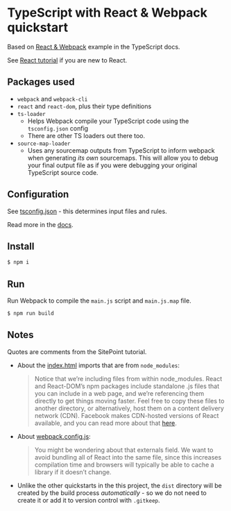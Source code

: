 # TypeScript with React & Webpack quickstart

Based on [React & Webpack](https://www.typescriptlang.org/docs/handbook/react-&-webpack.html) example in the TypeScript docs.

See [React tutorial](https://reactjs.org/tutorial/tutorial.html) if you are new to React.


## Packages used

- `webpack` and `webpack-cli`
- `react` and `react-dom`, plus their type definitions
- `ts-loader`
    - Helps Webpack compile your TypeScript code using the `tsconfig.json` config
    - There are other TS loaders out there too.
- `source-map-loader`
    - Uses any sourcemap outputs from TypeScript to inform webpack when generating _its own_ sourcemaps. This will allow you to debug your final output file as if you were debugging your original TypeScript source code.


## Configuration

See [tsconfig.json](tsconfig.json) - this determines input files and rules.

Read more in the [docs](https://www.typescriptlang.org/docs/handbook/tsconfig-json.html).


## Install

```sh
$ npm i
```


## Run

Run Webpack to compile the `main.js` script and `main.js.map` file.

```sh
$ npm run build
```


## Notes

Quotes are comments from the SitePoint tutorial.

- About the [index.html](index.html) imports that are from `node_modules`:
    > Notice that we’re including files from within node_modules. React and React-DOM’s npm packages include standalone .js files that you can include in a web page, and we’re referencing them directly to get things moving faster. Feel free to copy these files to another directory, or alternatively, host them on a content delivery network (CDN). Facebook makes CDN-hosted versions of React available, and you can read more about that [here](https://facebook.github.io/react/downloads.html#development-vs.-production-builds).
- About [webpack.config.js](webpack.config.js):
    > You might be wondering about that externals field. We want to avoid bundling all of React into the same file, since this increases compilation time and browsers will typically be able to cache a library if it doesn’t change.
- Unlike the other quickstarts in the this project, the `dist` directory will be created by the build process _automatically_ - so we do not need to create it or add it to version control with `.gitkeep`.
